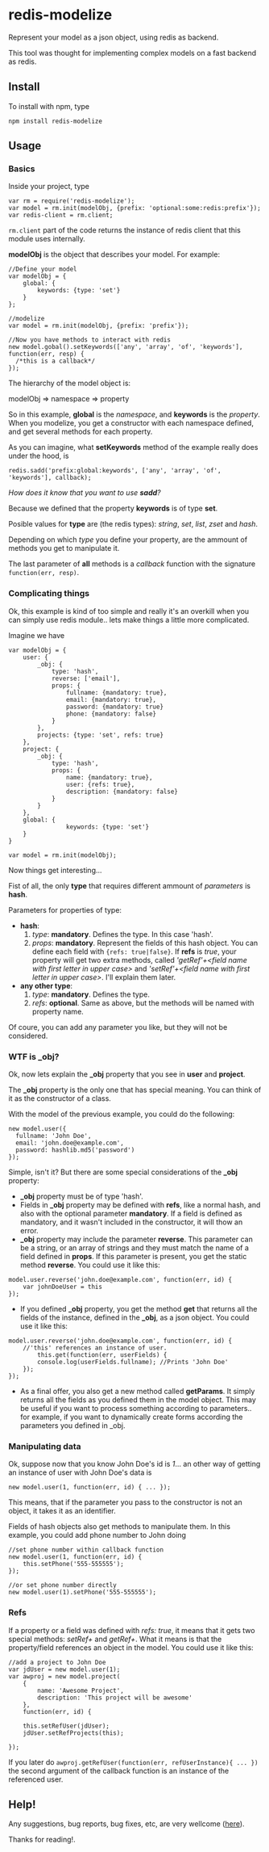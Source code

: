 redis-modelize
==============

Represent your model as a json object, using redis as backend.

This tool was thought for implementing complex models on a fast backend as redis.

## Install

To install with npm, type

```
npm install redis-modelize
```

## Usage
### Basics
Inside your project, type

```
var rm = require('redis-modelize');
var model = rm.init(modelObj, {prefix: 'optional:some:redis:prefix'});
var redis-client = rm.client;
```

`rm.client` part of the code returns the instance of redis client that this module uses internally. 

**modelObj** is the object that describes your model. For example:

```
//Define your model
var modelObj = {
	global: {
		keywords: {type: 'set'}
	}
};

//modelize
var model = rm.init(modelObj, {prefix: 'prefix'});

//Now you have methods to interact with redis
new model.gobal().setKeywords(['any', 'array', 'of', 'keywords'], function(err, resp) {
  /*this is a callback*/
});
```

The hierarchy of the model object is:

modelObj => namespace => property

So in this example, **global** is the *namespace*, and **keywords** is the *property*. When you modelize, you get a constructor with each namespace defined, and get several methods for each property.

As you can imagine, what **setKeywords** method of the example really does under the hood, is 
```
redis.sadd('prefix:global:keywords', ['any', 'array', 'of', 'keywords'], callback);
```


*How does it know that you want to use __sadd__?*

Because we defined that the property **keywords** is of type **set**.

Posible values for **type** are (the redis types): *string*, *set*, *list*, *zset* and *hash*.

Depending on which *type* you define your property, are the ammount of methods you get to manipulate it. 

The last parameter of **all** methods is a *callback* function with the signature `function(err, resp)`.

### Complicating things
Ok, this example is kind of too simple and really it's an overkill when you can simply use redis module.. lets make things a little more complicated.

Imagine we have

```
var modelObj = {
	user: {
		_obj: {
			type: 'hash',
			reverse: ['email'],
			props: {
				fullname: {mandatory: true},
				email: {mandatory: true},
				password: {mandatory: true}
				phone: {mandatory: false}
			}
		},
		projects: {type: 'set', refs: true}
	},
	project: {
		_obj: {
			type: 'hash',
			props: {
				name: {mandatory: true},
				user: {refs: true},
				description: {mandatory: false}
			}
		}
	},
	global: {
                keywords: {type: 'set'}
	}
}

var model = rm.init(modelObj);
```
Now things get interesting...

Fist of all, the only **type** that requires different ammount of *parameters* is **hash**.

Parameters for properties of type:

* **hash**: 
  1. *type*: **mandatory**. Defines the type. In this case 'hash'.
  2. *props*: **mandatory**. Represent the fields of this hash object. You can define each field with `{refs: true|false}`. If **refs** is *true*, your property will get two extra methods, called *'getRef'+\<field name with first letter in upper case\>* and *'setRef'+\<field name with first letter in upper case\>*. I'll explain them later.
* **any other type**:
  1. *type*: **mandatory**. Defines the type.
  2. *refs*: **optional**. Same as above, but the methods will be named with property name.

Of coure, you can add any parameter you like, but they will not be considered.

### WTF is _obj?

Ok, now lets explain the **_obj** property that you see in **user** and **project**. 

The **_obj** property is the only one that has special meaning. You can think of it as the constructor of a class.

With the model of the previous example, you could do the following:

```
new model.user({
  fullname: 'John Doe', 
  email: 'john.doe@example.com', 
  password: hashlib.md5('password')
});
```

Simple, isn't it? But there are some special considerations of the **_obj** property:

* **_obj** property must be of type 'hash'.
* Fields in **_obj** property may be defined with **refs**, like a normal hash, and also with the optional parameter **mandatory**. 
  If a field is defined as mandatory, and it wasn't included in the constructor, it will thow an error.
* **_obj** property may include the parameter **reverse**. 
  This parameter can be a string, or an array of strings and they must match the name of a field defined in **props**. 
  If this parameter is present, you get the static method **reverse**. You could use it like this: 
```
model.user.reverse('john.doe@example.com', function(err, id) { 
	var johnDoeUser = this 
});
```
* If you defined **_obj** property, you get the method **get** that returns all the fields of the instance, defined in the **_obj**, as a json object. You could use it like this:
```
model.user.reverse('john.doe@example.com', function(err, id) { 
	//'this' references an instance of user.
        this.get(function(err, userFields) {
		console.log(userFields.fullname); //Prints 'John Doe'
	});
});
```
* As a final offer, you also get a new method called **getParams**. It simply returns all the fields as you defined them in the model object. 
  This may be useful if you want to process something according to parameters.. for example, if you want to dynamically create forms according the parameters you defined in _obj.

### Manipulating data

Ok, suppose now that you know John Doe's id is *1*... an other way of getting an instance of user with John Doe's data is 
```
new model.user(1, function(err, id) { ... });
``` 

This means, that if the parameter you pass to the constructor is not an object, it takes it as an identifier.

Fields of hash objects also get methods to manipulate them. In this example, you could add phone number to John doing 
```
//set phone number within callback function
new model.user(1, function(err, id) {
	this.setPhone('555-555555');
});

//or set phone number directly
new model.user(1).setPhone('555-555555');
```

### Refs

If a property or a field was defined with *refs: true*, it means that it gets two special methods: *setRef+<name with first upper case>* and *getRef+<name with first upper case>*. What it means is that the property/field references an object in the model. You could use it like this:

```
//add a project to John Doe
var jdUser = new model.user(1);
var awproj = new model.project(
	{
		name: 'Awesome Project', 
		description: 'This project will be awesome'
	}, 
	function(err, id) {
	
	this.setRefUser(jdUser);
	jdUser.setRefProjects(this);

});
``` 

If you later do `awproj.getRefUser(function(err, refUserInstance){ ... })`  the second argument of the callback function is an instance of the referenced user.

## Help!

Any suggestions, bug reports, bug fixes, etc, are very wellcome ([here](https://github.com/agmoyano/redis-modelize/issues)).

Thanks for reading!.
